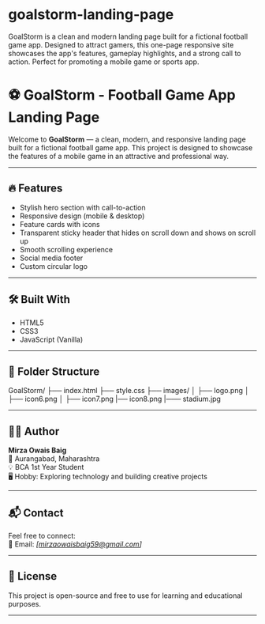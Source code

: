 # goalstorm-landing-page
GoalStorm is a clean and modern landing page built for a fictional football game app. Designed to attract gamers, this one-page responsive site showcases the app's features, gameplay highlights, and a strong call to action. Perfect for promoting a mobile game or sports app.
# ⚽ GoalStorm - Football Game App Landing Page

Welcome to **GoalStorm** — a clean, modern, and responsive landing page built for a fictional football game app. This project is designed to showcase the features of a mobile game in an attractive and professional way.

---
## 🔥 Features

- Stylish hero section with call-to-action
- Responsive design (mobile & desktop)
- Feature cards with icons
- Transparent sticky header that hides on scroll down and shows on scroll up
- Smooth scrolling experience
- Social media footer
- Custom circular logo

---

## 🛠️ Built With

- HTML5  
- CSS3  
- JavaScript (Vanilla)  

---

## 📂 Folder Structure

GoalStorm/ ├── index.html ├── style.css ├── images/ │ ├── logo.png │ ├── icon6.png │ ├── icon7.png |── icon8.png |─── stadium.jpg


---

## 🧑‍💻 Author

**Mirza Owais Baig**  
📍 Aurangabad, Maharashtra  
💡 BCA 1st Year Student  
🖥️ Hobby: Exploring technology and building creative projects

---

## 📬 Contact

Feel free to connect:  
📧 Email: *[mirzaowaisbaig59@gmail.com]*  


---

## 📄 License

This project is open-source and free to use for learning and educational purposes.

---


